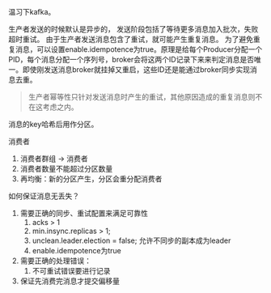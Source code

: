温习下kafka。

生产者发送的时候默认是异步的， 发送阶段包括了等待更多消息加入批次，失败超时重试。
由于生产者发送消息包含了重试，就可能产生重复消息。
为了避免重复消息，可以设置enable.idempotence为true。原理是给每个Producer分配一个PID，每个消息分配一个序列号，broker会将这两个ID记录下来来判定消息是否唯一。即使刚发送消息broker就挂掉又重启，这些ID还是能通过broker同步实现消息去重。
> 生产者幂等性只针对发送消息时产生的重试，其他原因造成的重复消息则不在这考虑之内。

消息的key哈希后用作分区。

消费者
1. 消费者群组 -> 消费者
2. 消费者数量不能超过分区数量
3. 再均衡：新的分区产生，分区会重分配消费者

如何保证消息无丢失？
1. 需要正确的同步、重试配置来满足可靠性
   1. acks > 1 
   2. min.insync.replicas > 1;
   3. unclean.leader.election = false; 允许不同步的副本成为leader
   4. enable.idempotence为true
2. 需要正确的处理错误：
   1. 不可重试错误要进行记录
3. 保证先消费完消息才提交偏移量
